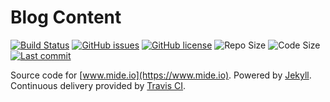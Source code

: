 # Blog Content

[![Build Status](https://travis-ci.org/mide/mide.io.svg?branch=master)](https://travis-ci.org/mide/mide.io) [![GitHub issues](https://img.shields.io/github/issues/mide/mide.io.svg)]({{site.source_url}}/issues) [![GitHub license](https://img.shields.io/badge/license-MIT-blue.svg)](https://raw.githubusercontent.com/mide/mide.io/master/LICENSE.txt) ![Repo Size](https://img.shields.io/github/repo-size/mide/mide.io.svg) ![Code Size](https://img.shields.io/github/languages/code-size/mide/mide.io.svg) [![Last commit](https://img.shields.io/github/last-commit/mide/mide.io.svg)](https://github.com/mide/mide.io/commits/master)

Source code for [www.mide.io](https://www.mide.io). Powered by [Jekyll](https://jekyllrb.com/). Continuous delivery provided by [Travis CI](https://travis-ci.org/mide/mide.io).

